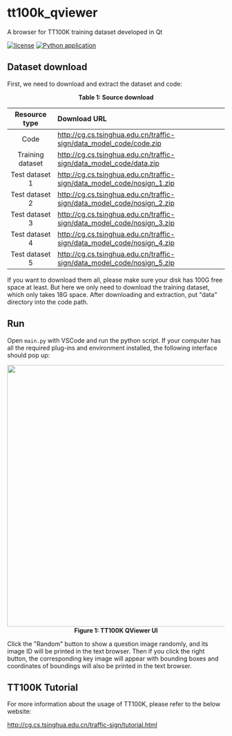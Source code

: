 # tt100k_qviewer
A browser for TT100K training dataset developed in Qt

[![license](https://img.shields.io/github/license/george-chou/tt100k_qviewer.svg)](https://github.com/george-chou/tt100k_qviewer/blob/master/LICENSE)
[![Python application](https://github.com/george-chou/tt100k_qviewer/workflows/Python%20application/badge.svg)](https://github.com/george-chou/tt100k_qviewer/actions)

## Dataset download

First, we need to download and extract the dataset and code:

<div align=center><b>Table 1: Source download</b>

| Resource type | Download URL |
| :---: | :--- |
| Code | http://cg.cs.tsinghua.edu.cn/traffic-sign/data_model_code/code.zip |
| Training dataset | http://cg.cs.tsinghua.edu.cn/traffic-sign/data_model_code/data.zip |
| Test dataset 1 | http://cg.cs.tsinghua.edu.cn/traffic-sign/data_model_code/nosign_1.zip |
| Test dataset 2 | http://cg.cs.tsinghua.edu.cn/traffic-sign/data_model_code/nosign_2.zip |
| Test dataset 3 | http://cg.cs.tsinghua.edu.cn/traffic-sign/data_model_code/nosign_3.zip |
| Test dataset 4 | http://cg.cs.tsinghua.edu.cn/traffic-sign/data_model_code/nosign_4.zip |
| Test dataset 5 | http://cg.cs.tsinghua.edu.cn/traffic-sign/data_model_code/nosign_5.zip |

</div>

If you want to download them all, please make sure your disk has 100G free space at least. But here we only need to download the training dataset, which only takes 18G space. After downloading and extraction, put "data" directory into the code path.

## Run

Open `main.py` with VSCode and run the python script. If your computer has all the required plug-ins and environment installed, the following interface should pop up:

<div align=center>
<img width="605" src="https://george-chou.github.io/covers/qtt100k/f1.PNG"/><br>
<b>Figure 1: TT100K QViewer UI</b>
</div>

Click the "Random" button to show a question image randomly, and its image ID will be printed in the text browser. Then if you click the right button, the corresponding key image will appear with bounding boxes and coordinates of boundings will also be printed in the text browser.

## TT100K Tutorial

For more information about the usage of TT100K, please refer to the below website:

http://cg.cs.tsinghua.edu.cn/traffic-sign/tutorial.html